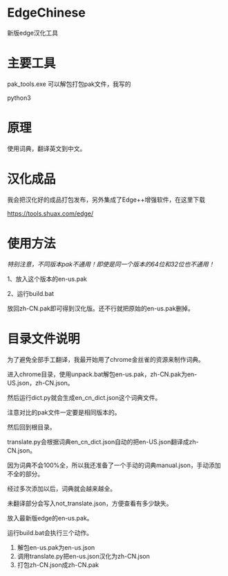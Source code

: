 # EdgeChinese
新版edge汉化工具

# 主要工具
pak_tools.exe 可以解包打包pak文件，我写的

python3

# 原理
使用词典，翻译英文到中文。

# 汉化成品
我会把汉化好的成品打包发布，另外集成了Edge++增强软件，在这里下载

https://tools.shuax.com/edge/

# 使用方法

*特别注意，不同版本pak不通用！即使是同一个版本的64位和32位也不通用！*

1、放入这个版本的en-us.pak

2、运行build.bat

放回zh-CN.pak即可得到汉化版。还不行就把原始的en-us.pak删掉。


# 目录文件说明
为了避免全部手工翻译，我最开始用了chrome金丝雀的资源来制作词典。 

进入chrome目录，使用unpack.bat解包en-us.pak，zh-CN.pak为en-US.json，zh-CN.json。

然后运行dict.py就会生成en_cn_dict.json这个词典文件。

注意对比的pak文件一定要是相同版本的。

然后回到根目录。

translate.py会根据词典en_cn_dict.json自动的把en-US.json翻译成zh-CN.json。

因为词典不会100%全，所以我还准备了一个手动的词典manual.json，手动添加不全的部分。

经过多次添加以后，词典就会越来越全。

未翻译部分会写入not_translate.json，方便查看有多少缺失。

放入最新版edge的en-us.pak。

运行build.bat会执行三个动作。

1. 解包en-us.pak为en-us.json
2. 调用translate.py把en-us.json汉化为zh-CN.json
3. 打包zh-CN.json成zh-CN.pak
